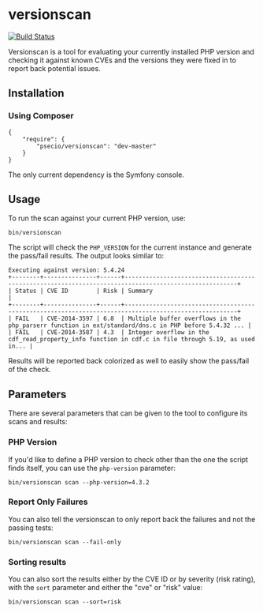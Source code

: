versionscan
===========

[![Build Status](https://secure.travis-ci.org/psecio/versionscan.png?branch=master)](http://travis-ci.org/psecio/versionscan)

Versionscan is a tool for evaluating your currently installed PHP version
and checking it against known CVEs and the versions they were fixed in
to report back potential issues.

Installation
------------

### Using Composer

```
{
    "require": {
        "psecio/versionscan": "dev-master"
    }
}
```

The only current dependency is the Symfony console.

Usage
------------

To run the scan against your current PHP version, use:

`bin/versionscan`

The script will check the `PHP_VERSION` for the current instance and
generate the pass/fail results. The output looks similar to:

```
Executing against version: 5.4.24
+--------+---------------+------+------------------------------------------------------------------------------------------------------+
| Status | CVE ID        | Risk | Summary                                                                                              |
+--------+---------------+------+------------------------------------------------------------------------------------------------------+
| FAIL   | CVE-2014-3597 | 6.8  | Multiple buffer overflows in the php_parserr function in ext/standard/dns.c in PHP before 5.4.32 ... |
| FAIL   | CVE-2014-3587 | 4.3  | Integer overflow in the cdf_read_property_info function in cdf.c in file through 5.19, as used in... |
```

Results will be reported back colorized as well to easily show the pass/fail
of the check.

Parameters
------------

There are several parameters that can be given to the tool to configure its scans and results:

### PHP Version

If you'd like to define a PHP version to check other than the one the script finds itself, you can use the `php-version` parameter:

```
bin/versionscan scan --php-version=4.3.2
```

### Report Only Failures

You can also tell the versionscan to only report back the failures and not the passing tests:

```
bin/versionscan scan --fail-only
```

### Sorting results

You can also sort the results either by the CVE ID or by severity (risk rating), with the `sort` parameter
and either the "cve" or "risk" value:

```
bin/versionscan scan --sort=risk